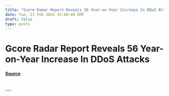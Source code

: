 ```yaml
---
title: "Gcore Radar Report Reveals 56 Year-on-Year Increase In DDoS Attacks"
date: Tue, 11 Feb 2025 15:00:48 GMT
draft: false
type: posts
---
```

# Gcore Radar Report Reveals 56 Year-on-Year Increase In DDoS Attacks









#### [Source](https://hackernoon.com/gcore-radar-report-reveals-56percent-year-on-year-increase-in-ddos-attacks?source=rss)

<br/>
---
